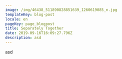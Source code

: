 ```yaml
---
image: /img/46438_511890828851639_1260619085_n.jpg
templateKey: blog-post
locale: en
pageKey: page_blogpost
title: Separately Together
date: 2019-09-16T16:09:27.796Z
description: asd
---
```

asd
